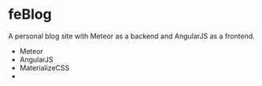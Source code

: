 # feBlog

A personal blog site with Meteor as a backend and AngularJS as a frontend. 


* Meteor
* AngularJS
* MaterializeCSS
* 
